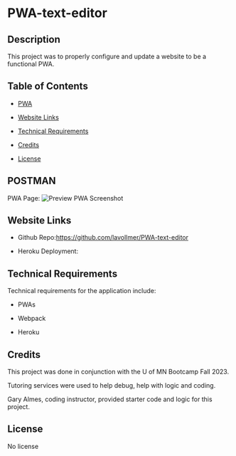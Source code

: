 # PWA-text-editor

## Description

This project was to properly configure and update a website to be a functional PWA.

## Table of Contents

- [PWA](#pwa)
- [Website Links](#websitelinks)
- [Technical Requirements](#technicalrequirements)
- [Credits](#credits)
- [License](#license)

  <a id="pwa"></a>
## POSTMAN

PWA Page:
![Preview PWA Screenshot]()


  <a id="websitelinks"></a>
## Website Links

* Github Repo:https://github.com/lavollmer/PWA-text-editor

* Heroku Deployment: 

  <a id="technicalrequirements"></a>
## Technical Requirements
Technical requirements for the application include:
* PWAs
* Webpack
* Heroku

  <a id="credits"></a>
## Credits

This project was done in conjunction with the U of MN Bootcamp Fall 2023.

Tutoring services were used to help debug, help with logic and coding. 

Gary Almes, coding instructor, provided starter code and logic for this project.

  <a id="license"></a>

## License
No license